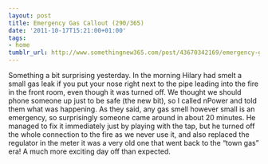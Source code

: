 ```yaml
---
layout: post
title: Emergency Gas Callout (290/365)
date: '2011-10-17T15:21:00+01:00'
tags:
- home
tumblr_url: http://www.somethingnew365.com/post/43670342169/emergency-gas-callout-290365
---
```

Something a bit surprising yesterday.
In the morning Hilary had smelt a small gas leak if you put your nose right next to the pipe leading into the fire in the front room, even though it was turned off.
We thought we should phone someone up just to be safe (the new bit), so I called nPower and told them what was happening. As they said, any gas smell however small is an emergency, so surprisingly someone came around in about 20 minutes.
He managed to fix it immediately just by playing with the tap, but he turned off the whole connection to the fire as we never use it, and also replaced the regulator in the meter it was a very old one that went back to the “town gas” era!
A much more exciting day off than expected.
